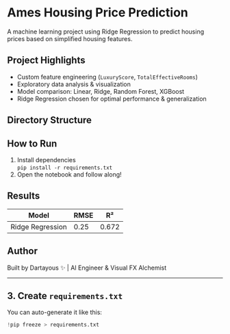 # Ames Housing Price Prediction 

A machine learning project using Ridge Regression to predict housing prices based on simplified housing features.

## Project Highlights
- Custom feature engineering (`LuxuryScore`, `TotalEffectiveRooms`)
- Exploratory data analysis & visualization
- Model comparison: Linear, Ridge, Random Forest, XGBoost
- Ridge Regression chosen for optimal performance & generalization

## Directory Structure


## How to Run
1. Install dependencies  
   `pip install -r requirements.txt`  
2. Open the notebook and follow along!  

## Results
| Model             | RMSE | R²    |
|------------------|------|-------|
| Ridge Regression  | 0.25 | 0.672 |

## Author
Built by Dartayous ✨ | AI Engineer & Visual FX Alchemist

---

## 3. Create `requirements.txt`

You can auto-generate it like this:

```python
!pip freeze > requirements.txt
